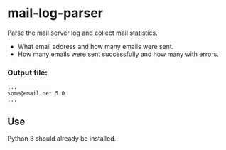 # mail-log-parser
Parse the mail server log and collect mail statistics.
- What email address and how many emails were sent.
- How many emails were sent successfully and how many with errors.


### Output file:
```
...
some@email.net 5 0
...
```


## Use 
Python 3 should already be installed.